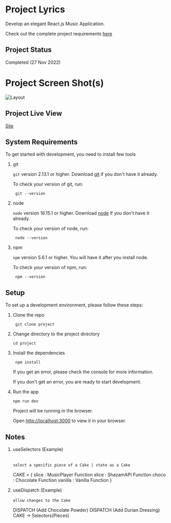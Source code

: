 # Project Lyrics

Develop an elegant React.js Music Application. 

Check out the complete project requirements [here](https://docs.google.com/document/d/13PeFwRlPEhMw_HPyrIrInvQuKaVWnpNmcv-y3NA208s/edit?usp=sharing)

## Project Status

Completed (27 Nov 2022)

# Project Screen Shot(s)

![Layout](https://i.ibb.co/XDpZYbL/music-app.png)

## Project Live View

[Site](https://pwn-react-lyriks.netlify.app/)


## System Requirements

To get started with development, you need to install few tools

1. git 
   
   `git` version 2.13.1 or higher. Download [git](https://git-scm.com/downloads) if you don't have it already.

   To check your version of git, run:

   ```shell
    git --version
   ```

2. node 
   
   `node` version 16.15.1 or higher. Download [node](https://nodejs.org/en/download/) if you don't have it already.

   To check your version of node, run:

   ```shell
    node --version
   ```

3. npm
  
   `npm` version 5.6.1 or higher. You will have it after you install node.

   To check your version of npm, run:

   ```shell
    npm --version
   ```

## Setup

To set up a development environment, please follow these steps:

1. Clone the repo

   ```shell
    git clone project
   ```

2. Change directory to the project directory

    ```shell
    cd project
    ```

3. Install the dependencies
   
    ```shell
     npm install
    ```

    If you get an error, please check the console for more information.

    If you don't get an error, you are ready to start development.

4. Run the app
   
    ```shell
    npm run dev
    ```

    Project will be running in the browser.

    Open [http://localhost:3000](http://localhost:3000) to view it in your browser.

## Notes

1. useSelectors (Example)  
   &nbsp;

   `select a specific piece of a Cake | state as a Cake` 
   &nbsp;

      CAKE = {
         slice : MusicPlayer Function
         slice : ShazamAPI Function
         choco : Chocolate Function
         vanilla : Vanilla Function 
      }
   &nbsp;

2. useDispatch (Example)
   &nbsp;

   `allow changes to the Cake`
   &nbsp;

   DISPATCH (Add Chocolate Powder) 
   DISPATCH (Add Durian Dressing) 
   CAKE -> Selectors(Pieces)

#
